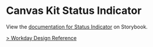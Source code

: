 # Canvas Kit Status Indicator

View the
[documentation for Status Indicator](https://workday.github.io/canvas-kit/?path=/docs/components-indicators-status-indicator-react--basic)
on Storybook.

[> Workday Design Reference](https://design.workday.com/components/indicators/status-indicators)
